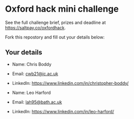 # Oxford hack mini challenge

See the full challenge brief, prizes and deadline at https://saltpay.co/oxfordhack.

Fork this repostory and fill out your details below:

## Your details

- Name: Chris Boddy
- Email: cwb21@ic.ac.uk
- LinkedIn: https://www.linkedin.com/in/christopher-boddy/


- Name: Leo Harford
- Email: lah95@bath.ac.uk
- LinkedIn: https://www.linkedin.com/in/leo-harford/